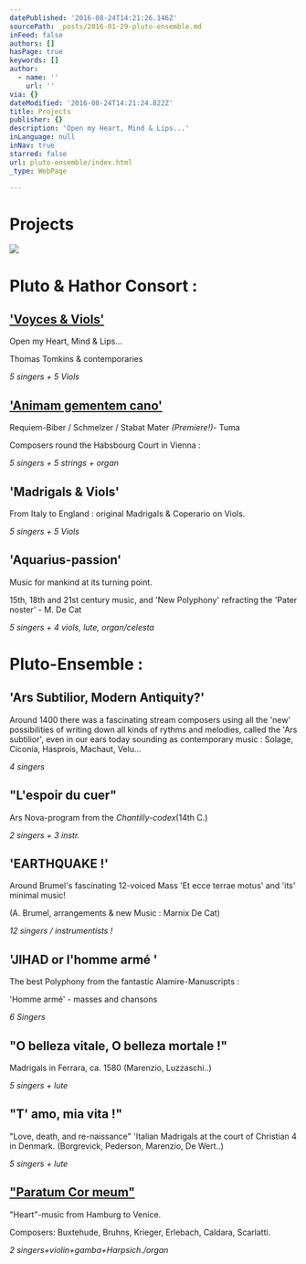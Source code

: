 ```yaml
---
datePublished: '2016-08-24T14:21:26.146Z'
sourcePath: _posts/2016-01-29-pluto-ensemble.md
inFeed: false
authors: []
hasPage: true
keywords: []
author:
  - name: ''
    url: ''
via: {}
dateModified: '2016-08-24T14:21:24.822Z'
title: Projects
publisher: {}
description: 'Open my Heart, Mind & Lips...'
inLanguage: null
inNav: true
starred: false
url: pluto-ensemble/index.html
_type: WebPage

---
```

# Projects
![](https://s3-us-west-2.amazonaws.com/the-grid-img/p/f6df3b35211d70f6ba9d0cdf1be4024ae77e7a70.jpg)

# Pluto & Hathor Consort :

## ['Voyces & Viols'][0]

Open my Heart, Mind & Lips...

Thomas Tomkins & contemporaries

_5 singers + 5 Viols_

## ['Animam gementem cano'][0]

Requiem-Biber / Schmelzer / Stabat Mater _(Premiere!)_- Tuma

Composers round the Habsbourg Court in Vienna :

_5 singers + 5 strings + organ_

## 'Madrigals & Viols'

From Italy to England : original Madrigals & Coperario on Viols.

_5 singers + 5 Viols_

## 'Aquarius-passion'

Music for mankind at its turning point.

15th, 18th and 21st century music, and 'New Polyphony' refracting the 'Pater noster' - M. De Cat

_5 singers + 4 viols, lute, organ/celesta_

# Pluto-Ensemble :

## 'Ars Subtilior, Modern Antiquity?'

Around 1400 there was a fascinating stream composers using all the 'new' possibilities of writing down all kinds of rythms and melodies, called the 'Ars subtilior', even in our ears today sounding as contemporary music : Solage, Ciconia, Hasprois, Machaut, Velu...

_4 singers_

## "L'espoir du cuer"

Ars Nova-program from the _Chantilly-codex_(14th C.)

_2 singers + 3 instr._

## 'EARTHQUAKE !'

Around Brumel's fascinating 12-voiced Mass 'Et ecce terrae motus' and 'its' minimal music!

(A. Brumel, arrangements & new Music : Marnix De Cat)

_12 singers / instrumentists !_

## 'JIHAD or l'homme armé '

The best Polyphony from the fantastic Alamire-Manuscripts :

'Homme armé' - masses and chansons

_6 Singers_

## "O belleza vitale, O belleza mortale !"

Madrigals in Ferrara, ca. 1580 (Marenzio, Luzzaschi..)

_5 singers + lute_

## "T' amo, mia vita !"

"Love, death, and re-naissance" 'Italian Madrigals at the court of Christian 4 in Denmark. (Borgrevick, Pederson, Marenzio, De Wert..)

_5 singers + lute_

## ["Paratum Cor meum"][1]

"Heart"-music from Hamburg to Venice.

Composers: Buxtehude, Bruhns, Krieger, Erlebach, Caldara, Scarlatti.

_2 singers+violin+gamba+Harpsich./organ_

[0]: https://thegrid.ai/pluto-ensemble/program-info/
[1]: http://www.pluto-ensemble.eu/program-info/